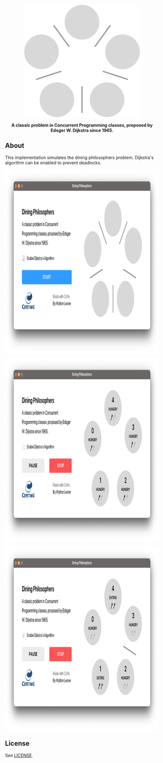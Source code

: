 <p align="center"><img src="./.github/table.svg" width="380px" height="368px" /></p>

<p align="center"><b>A classic problem in Concurrent Programming classes, proposed by Edsger W. Dijkstra since 1965.</b></p>

## About

This implementation simulates the dining philosophers problem. Dijkstra's algorithm can be enabled to prevent deadlocks.

<p align="center"><img src="./.github/first.png" width="800px" height="600px" /></p>

<p align="center"><img src="./.github/second.png" width="800px" height="600px" /></p>

<p align="center"><img src="./.github/third.png" width="800px" height="600px" /></p>

## License

See [LICENSE](/LICENSE).